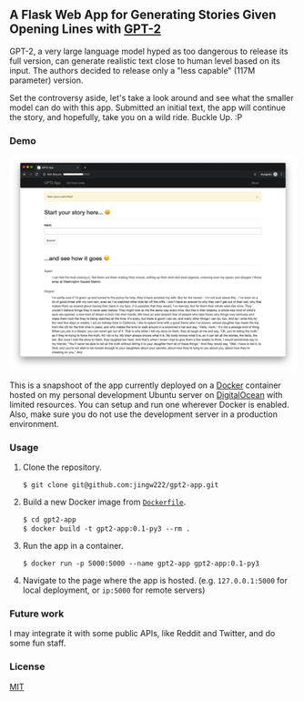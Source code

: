 ## A Flask Web App for Generating Stories Given Opening Lines with [GPT-2](https://github.com/openai/gpt-2)

GPT-2, a very large language model hyped as too dangerous to release its full version, can generate realistic text close to human level based on its input. The authors decided to release only a "less capable" (117M parameter) version. 

Set the controversy aside, let's take a look around and see what the smaller model can do with this app. Submitted an initial text, the app will continue the story, and hopefully, take you on a wild ride. Buckle Up. :P


### Demo
![Demo](demo.png)

This is a snapshoot of the app currently deployed on a [Docker](https://www.docker.com/) container hosted on my personal development Ubuntu server on [DigitalOcean](https://www.digitalocean.com/) with limited resources. You can setup and run one wherever Docker is enabled. Also, make sure you do not use the development server in a production environment. 


### Usage
1. Clone the repository.
    ```
    $ git clone git@github.com:jingw222/gpt2-app.git
    ```

2. Build a new Docker image from [`Dockerfile`](https://github.com/jingw222/gpt2-app/blob/master/Dockerfile).
    ```
    $ cd gpt2-app
    $ docker build -t gpt2-app:0.1-py3 --rm .
    ```

3. Run the app in a container.
    ```
    $ docker run -p 5000:5000 --name gpt2-app gpt2-app:0.1-py3
    ```

4. Navigate to the page where the app is hosted. (e.g. `127.0.0.1:5000` for local deployment, or `ip:5000` for remote servers)


### Future work

I may integrate it with some public APIs, like Reddit and Twitter, and do some fun staff. 


### License

[MIT](https://github.com/jingw222/gpt2-app/blob/master/LICENSE)







